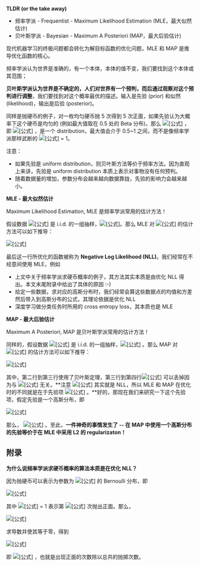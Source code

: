 **TLDR (or the take away)**

- 频率学派 - Frequentist - Maximum Likelihood Estimation (MLE，最大似然估计)
- 贝叶斯学派 - Bayesian - Maximum A Posteriori (MAP，最大后验估计)

现代机器学习的终极问题都会转化为解目标函数的优化问题，MLE 和 MAP 是推导优化函数的核心。

频率学派认为世界是准确的，有一个本体，本体的值不变，我们要找到这个本体或其范围；

**贝叶斯学派认为世界是不确定的，人们对世界有一个预判，而后通过观察对这个预判进行调整**，我们要找到对这个概率最优的描述。输入是先验 (prior) 和似然 (likelihood)，输出是后验 (posterior)。

同样是抛硬币的例子，对一枚均匀硬币抛 5 次得到 5 次正面，如果先验认为大概率下这个硬币是均匀的 (例如最大值取在 0.5 处的 Beta 分布)，那么 ![[公式]](https://www.zhihu.com/equation?tex=P%28head%29) ，即 ![[公式]](https://www.zhihu.com/equation?tex=P%28%5Ctheta%7CX%29) ，是一个 distribution，最大值会介于 0.5~1 之间，而不是像频率学派那样武断的 ![[公式]](https://www.zhihu.com/equation?tex=%5Ctheta) = 1。

注意：

- 如果先验是 uniform distribution，则贝叶斯方法等价于频率方法。因为直观上来讲，先验是 uniform distribution 本质上表示对事物没有任何预判。
- 随着数据量的增加，参数分布会越来越向数据靠拢，先验的影响力会越来越小。



**MLE - 最大似然估计**

Maximum Likelihood Estimation, MLE 是频率学派常用的估计方法！

假设数据 ![[公式]](https://www.zhihu.com/equation?tex=x_1%2C+x_2%2C+...%2C+x_n+) 是 i.i.d. 的一组抽样，![[公式]](https://www.zhihu.com/equation?tex=X+%3D+%28x_1%2C+x_2%2C+...%2C+x_n%29)。那么 MLE 对 ![[公式]](https://www.zhihu.com/equation?tex=%5Ctheta) 的估计方法可以如下推导：

![[公式]](https://www.zhihu.com/equation?tex=%5Cbegin%7Balign%2A%7D+%5Chat%7B%5Ctheta%7D_%5Ctext%7BMLE%7D+%26%3D+%5Carg+%5Cmax+P%28X%3B+%5Ctheta%29+%5C%5C+%26%3D+%5Carg+%5Cmax+P%28x_1%3B+%5Ctheta%29+P%28x_2%3B+%5Ctheta%29+%5Ccdot%5Ccdot%5Ccdot%5Ccdot+P%28x_n%3B%5Ctheta%29+%5C%5C+%26+%3D+%5Carg+%5Cmax%5Clog+%5Cprod_%7Bi%3D1%7D%5E%7Bn%7D+P%28x_i%3B+%5Ctheta%29+%5C%5C+%26%3D+%5Carg+%5Cmax+%5Csum_%7Bi%3D1%7D%5E%7Bn%7D+%5Clog+P%28x_i%3B+%5Ctheta%29+%5C%5C+%26%3D+%5Carg+%5Cmin+-+%5Csum_%7Bi%3D1%7D%5E%7Bn%7D+%5Clog+P%28x_i%3B+%5Ctheta%29+%5Cend%7Balign%2A%7D)

最后这一行所优化的函数被称为 **Negative Log Likelihood (NLL)**。我们经常在不经意间使用 MLE，例如

- 上文中关于频率学派求硬币概率的例子，其方法其实本质是由优化 NLL 得出。本文末尾附录中给出了具体的原因 :-)
- 给定一些数据，求对应的高斯分布时，我们经常会算这些数据点的均值和方差然后带入到高斯分布的公式，其理论依据是优化 NLL
- 深度学习做分类任务时所用的 cross entropy loss，其本质也是 MLE



**MAP - 最大后验估计**

Maximum A Posteriori, MAP 是贝叶斯学派常用的估计方法！

同样的，假设数据 ![[公式]](https://www.zhihu.com/equation?tex=x_1%2C+x_2%2C+...%2C+x_n+) 是 i.i.d. 的一组抽样，![[公式]](https://www.zhihu.com/equation?tex=X+%3D+%28x_1%2C+x_2%2C+...%2C+x_n%29) 。那么 MAP 对 ![[公式]](https://www.zhihu.com/equation?tex=%5Ctheta) 的估计方法可以如下推导：

![[公式]](https://www.zhihu.com/equation?tex=%5Cbegin%7Balign%2A%7D+%5Chat%7B%5Ctheta%7D_%5Ctext%7BMAP%7D+%26%3D+%5Carg+%5Cmax+P%28%5Ctheta+%7C+X%29+%5C%5C+%26%3D+%5Carg+%5Cmin+-%5Clog+P%28%5Ctheta+%7C+X%29+%5C%5C+%26+%3D+%5Carg+%5Cmin+-%5Clog+P%28X%7C%5Ctheta%29+-+%5Clog+P%28%5Ctheta%29+%2B+%5Clog+P%28X%29+%5C%5C+%26%3D+%5Carg+%5Cmin+-%5Clog+P%28X%7C%5Ctheta+%29+-+%5Clog+P%28%5Ctheta%29+%5Cend%7Balign%2A%7D)

其中，第二行到第三行使用了贝叶斯定理，第三行到第四行![[公式]](https://www.zhihu.com/equation?tex=P%28X%29) 可以丢掉因为与 ![[公式]](https://www.zhihu.com/equation?tex=%5Ctheta) 无关。**注意 ![[公式]](https://www.zhihu.com/equation?tex=-%5Clog+P%28X%7C%5Ctheta+%29) 其实就是 NLL，所以 MLE 和 MAP 在优化时的不同就是在于先验项 ![[公式]](https://www.zhihu.com/equation?tex=-+%5Clog+P%28%5Ctheta%29) 。**好的，那现在我们来研究一下这个先验项，假定先验是一个高斯分布，即

![[公式]](https://www.zhihu.com/equation?tex=P%28%5Ctheta%29+%3D+%5Ctext%7Bconstant%7D+%5Ctimes+e%5E%7B-%5Cfrac%7B%5Ctheta%5E2%7D%7B2%5Csigma%5E2%7D%7D)

那么， ![[公式]](https://www.zhihu.com/equation?tex=-%5Clog+P%28%5Ctheta%29+%3D+%5Ctext%7Bconstant%7D+%2B+%5Cfrac%7B%5Ctheta%5E2%7D%7B2%5Csigma%5E2%7D) 。至此，**一件神奇的事情发生了 -- 在 MAP 中使用一个高斯分布的先验等价于在 MLE 中采用 L2 的 regularizaton！**



## **附录**

**为什么说频率学派求硬币概率的算法本质是在优化 NLL？**

因为抛硬币可以表示为参数为 ![[公式]](https://www.zhihu.com/equation?tex=%5Ctheta+) 的 Bernoulli 分布，即

![[公式]](https://www.zhihu.com/equation?tex=P%28x_i%3B+%5Ctheta%29+%3D%5Cleft%5C%7B+%5Cbegin%7Barray%7D%7Bll%7D+%5Ctheta+%26+x_i+%3D+1+%5C%5C+1+-+%5Ctheta+%26+x_i+%3D+0+%5C%5C+%5Cend%7Barray%7D+%5Cright.+%5C+%3D+%5Ctheta%5E%7Bx_i%7D+%281-+%5Ctheta%29%5E%7B1-x_i%7D)

其中 ![[公式]](https://www.zhihu.com/equation?tex=x_i) = 1 表示第 ![[公式]](https://www.zhihu.com/equation?tex=i) 次抛出正面。那么，

![[公式]](https://www.zhihu.com/equation?tex=%5Ctext%7BNLL%7D+%3D+-%5Csum_%7Bi%3D1%7D%5En+%5Clog+P%28x_i%3B+%5Ctheta%29+%3D+-%5Csum_%7Bi%3D1%7D%5En+%5Clog+%5Ctheta%5E%7Bx_i%7D+%281-+%5Ctheta%29%5E%7B1-x_i%7D)

求导数并使其等于零，得到

![[公式]](https://www.zhihu.com/equation?tex=%5Ctext%7BNLL%7D%27+%3D+-%5Csum_%7Bi%3D1%7D%5En%5CBig%28%5Cfrac%7Bx_i%7D%7B%5Ctheta%7D+%2B+%281-x_i%29%5Cfrac%7B-1%7D%7B1-%5Ctheta%7D%5CBig%29+%3D+0)

即 ![[公式]](https://www.zhihu.com/equation?tex=%5Chat%7B%5Ctheta%7D+%3D+%5Cfrac%7B%5Csum_%7Bi%3D1%7D%5En+x_i%7D%7Bn%7D) ，也就是出现正面的次数除以总共的抛掷次数。